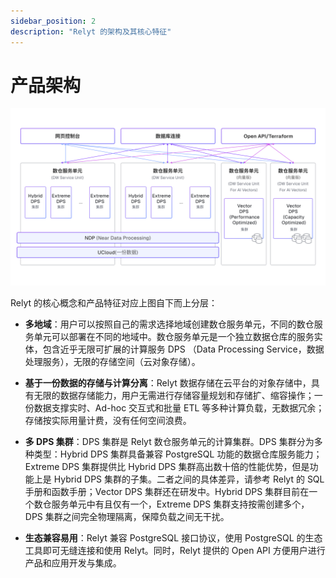 ```yaml
---
sidebar_position: 2
description: "Relyt 的架构及其核心特征"
---
```


# 产品架构

![](..\images\introduction\architecture.png)


Relyt 的核心概念和产品特征对应上图自下而上分层：

- **多地域**：用户可以按照自己的需求选择地域创建数仓服务单元，不同的数仓服务单元可以部署在不同的地域中。数仓服务单元是一个独立数据仓库的服务实体，包含近乎无限可扩展的计算服务 DPS （Data Processing Service，数据处理服务），无限的存储空间（云对象存储）。

- **基于一份数据的存储与计算分离**：Relyt 数据存储在云平台的对象存储中，具有无限的数据存储能力，用户无需进行存储容量规划和存储扩、缩容操作；一份数据支撑实时、Ad-hoc 交互式和批量 ETL 等多种计算负载，无数据冗余；存储按实际用量计费，没有任何空间浪费。

- **多 DPS 集群**：DPS 集群是 Relyt 数仓服务单元的计算集群。DPS 集群分为多种类型：Hybrid DPS 集群具备兼容 PostgreSQL 功能的数据仓库服务能力；Extreme DPS 集群提供比 Hybrid DPS 集群高出数十倍的性能优势，但是功能上是 Hybrid DPS 集群的子集。二者之间的具体差异，请参考 Relyt 的 SQL 手册和函数手册；Vector DPS 集群还在研发中。Hybrid DPS 集群目前在一个数仓服务单元中有且仅有一个，Extreme DPS 集群支持按需创建多个，DPS 集群之间完全物理隔离，保障负载之间无干扰。

- **生态兼容易用**：Relyt 兼容 PostgreSQL 接口协议，使用 PostgreSQL 的生态工具即可无缝连接和使用 Relyt。同时，Relyt 提供的 Open API 方便用户进行产品和应用开发与集成。